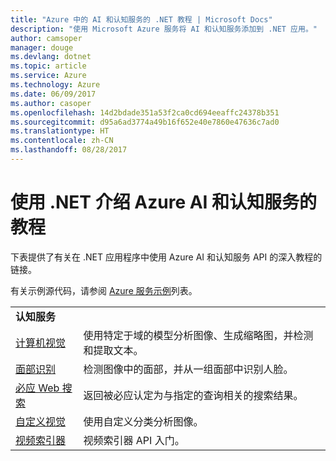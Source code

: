 ```yaml
---
title: "Azure 中的 AI 和认知服务的 .NET 教程 | Microsoft Docs"
description: "使用 Microsoft Azure 服务将 AI 和认知服务添加到 .NET 应用。"
author: camsoper
manager: douge
ms.devlang: dotnet
ms.topic: article
ms.service: Azure
ms.technology: Azure
ms.date: 06/09/2017
ms.author: casoper
ms.openlocfilehash: 14d2bdade351a53f2ca0cd694eeaffc24378b351
ms.sourcegitcommit: d95a6ad3774a49b16f652e40e7860e47636c7ad0
ms.translationtype: HT
ms.contentlocale: zh-CN
ms.lasthandoff: 08/28/2017
---
```

# <a name="azure-ai-and-cognitive-service-tutorials-using-net"></a>使用 .NET 介绍 Azure AI 和认知服务的教程

下表提供了有关在 .NET 应用程序中使用 Azure AI 和认知服务 API 的深入教程的链接。 

有关示例源代码，请参阅 [Azure 服务示例](https://azure.microsoft.com/resources/samples/?platform=dotnet)列表。

| | |
|---|---|
| **认知服务**| |
| [计算机视觉][1] | 使用特定于域的模型分析图像、生成缩略图，并检测和提取文本。 | 
| [面部识别][2] | 检测图像中的面部，并从一组面部中识别人脸。 | 
| [必应 Web 搜索][3]| 返回被必应认定为与指定的查询相关的搜索结果。 |
| [自定义视觉][4] | 使用自定义分类分析图像。 |
| [视频索引器][5] | 视频索引器 API 入门。|

[1]: /azure/cognitive-services/computer-vision/tutorials/csharptutorial
[2]: /azure/cognitive-services/face/tutorials/faceapiincsharptutorial
[3]: /azure/cognitive-services/bing-web-search/csharp-ranking-tutorial
[4]: /azure/cognitive-services/custom-vision-service/csharp-tutorial
[5]: /azure/cognitive-services/video-indexer/video-indexer-use-apis

